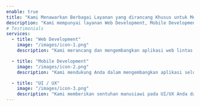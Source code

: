 ```yaml
---
enable: true
title: "Kami Menawarkan Berbagai Layanan yang dirancang Khusus untuk Memenuhi Kebutuhan Anda."
description: "Kami mempunyai layanan Web Development, Mobile Development dan UI/UX menggunakan React Js, Flutter, dan Next Js."
# Testimonials
services:
  - title: "Web Development"
    image: "/images/icon-1.png"
    description: "Kami merancang dan mengembangkan aplikasi web lintas platform yang sangat fleksibel."

  - title: "Mobile Development"
    image: "/images/icon-2.png"
    description: "Kami mendukung Anda dalam mengembangkan aplikasi seluler modern dan kaya fitur."

  - title: "UI / UX"
    image: "/images/icon-3.png"
    description: "Kami memberikan sentuhan manusiawi pada UI/UX Anda dan membuat pengguna Anda tertarik pada aplikasi Anda."
---
```

